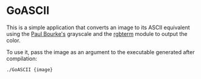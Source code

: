 # GoASCII

This is a simple application that converts an image to its ASCII equivalent using the [Paul Bourke's](https://paulbourke.net/dataformats/asciiart/) grayscale and the [rgbterm](https://github.com/aybabtme/rgbterm) module to output the color.

To use it, pass the image as an argument to the executable generated after compilation:

`./GoASCII {image}`

